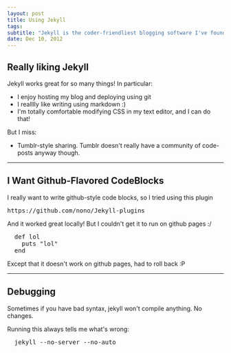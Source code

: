 ```yaml
---
layout: post
title: Using Jekyll
tags:
subtitle: "Jekyll is the coder-friendliest blogging software I've found. Git+markdown+MacVIM = :D"
date: Dec 10, 2012
---
```


## Really liking Jekyll

Jekyll works great for so many things! In particular:

- I enjoy hosting my blog and deploying using git
- I realllly like writing using markdown :)
- I'm totally comfortable modifying CSS in my text editor, and I can do
  that!

But I miss:

- Tumblr-style sharing. Tumblr doesn't really have a community of code-posts
  anyway though.

----

## I Want Github-Flavored CodeBlocks
I really want to write github-style code blocks, so I tried using this plugin

<pre>https://github.com/nono/Jekyll-plugins</pre>

And it worked great locally! But I couldn't get it to run on github
pages :/

<pre>
  def lol
    puts "lol"
  end
</pre>

Except that it doesn't work on github pages, had to roll back :P

----

## Debugging
Sometimes if you have bad syntax, jekyll won't compile anything. No
changes.

Running this always tells me what's wrong:

<pre>
  jekyll --no-server --no-auto
</pre>
